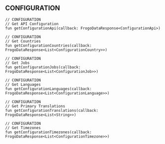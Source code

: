 ## CONFIGURATION

    // CONFIGURATION
    // Get API Configuration
    fun getConfigurationApi(callback: FrogoDataResponse<ConfigurationApi>)

    // CONFIGURATION
    // Get Countries
    fun getConfigurationCountries(callback: FrogoDataResponse<List<ConfigurationCountry>>)

    // CONFIGURATION
    // Get Jobs
    fun getConfigurationJobs(callback: FrogoDataResponse<List<ConfigurationJob>>)

    // CONFIGURATION
    // Get Languages
    fun getConfigurationLanguages(callback: FrogoDataResponse<List<ConfigurationLanguage>>)

    // CONFIGURATION
    // Get Primary Translations
    fun getConfigurationTranslations(callback: FrogoDataResponse<List<String>>)

    // CONFIGURATION
    // Get Timezones
    fun getConfigurationTimezones(callback: FrogoDataResponse<List<ConfigurationTimezone>>)
